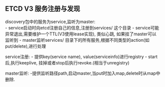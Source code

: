 ## ETCD V3 服务注册与发现  

discovery包中的服务为service,监听为master:  
    - service启动时向etcd注册自己的信息,注册到services/  这个目录
    - service可能异常退出,需要维护一个TTL(V3使用lease实现), 类似心跳, 如果挂了master可以监听到
    - master监听services/ 目录下的所有服务,根据不同类型的action(如put/delete),进行处理

service注册:
    - 提供key(service name), value(serviceinfo)进行registry
    - start后,执行keeplive, 挂掉或者stop后执行revoke.(相当于unregistry)

master监听:
    -提供监听路径path,启动master,当put时加入map,delete时从map中删除.
